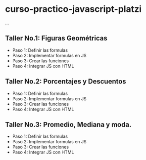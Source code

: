 # curso-practico-javascript-platzi
...
## Taller No.1: Figuras Geométricas
- Paso 1: Definir las formulas
- Paso 2: Implementar formulas en JS
- Paso 3: Crear las funciones
- Paso 4: Integrar JS con HTML

## Taller No.2: Porcentajes y Descuentos
- Paso 1: Definir las formulas
- Paso 2: Implementar formulas en JS
- Paso 3: Crear las funciones
- Paso 4: Integrar JS con HTML

## Taller No.3: Promedio, Mediana  y moda.
- Paso 1: Definir las formulas
- Paso 2: Implementar formulas en JS
- Paso 3: Crear las funciones
- Paso 4: Integrar JS con HTML

